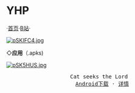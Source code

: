 # YHP

   ·<a href="http://Metalization.github.io/Yuanhua/">首页</a>·<a href="https://b23.tv/3mfo3Ee">B站</a>·

<a href="https://imgse.com/i/pSKIFC4"><img src="https://s1.ax1x.com/2023/01/13/pSKIFC4.jpg" alt="pSKIFC4.jpg" border="0" /></a>


 ◇<strong>应用</strong>（.apks)
<body>
    <div class="wrapper">
        <div class="main">
            <div class="container">
                <div class="intro">
                    <div class="user-warp img">
                        <a href="https://imgse.com/i/pSK5HUS"><img src="https://s1.ax1x.com/2023/01/13/pSK5HUS.jpg" alt="pSK5HUS.jpg" border="0" /></a>
                    </div>
    <center>
                            <div id="header"></div>
                            <div id="main">
                                <div class="demo">
                                    <div id="player3" class="aplayer">
                                        <pre class="aplayer-lrc-content">Cat seeks the Lord  
<a href="https://b23.tv/3mfo3Ee">Android下载</a> · <a href="https://b23.tv/3mfo3Ee">详情</a></pre>
